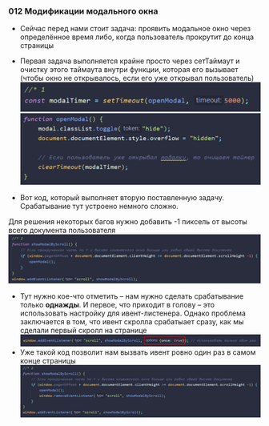 ### **012 Модификации модального окна**

- Сейчас перед нами стоит задача: проявить модальное окно через определённое время либо, когда пользователь прокрутит до конца страницы

- Первая задача выполняется крайне просто через сетТаймаут и очистку этого таймаута внутри функции, которая его вызывает (чтобы окно не открывалось, если его уже открывал пользователь)
![](_png/Pasted%20image%2020220909175623.png)
![](_png/Pasted%20image%2020220909175630.png)
- Вот код, который выполняет вторую поставленную задачу. Срабатывание тут устроено немного сложно.

Для решения некоторых багов нужно добавить -1 пиксель от высоты всего документа пользователя
![](_png/Pasted%20image%2020220909175653.png)
- Тут нужно кое-что отметить – нам нужно сделать срабатывание только **однажды**. И первое, что приходит в голову – это использовать настройку для ивент-листенера. Однако проблема заключается в том, что ивент скролла срабатыает сразу, как мы сделали первый скролл на странице
![](_png/Pasted%20image%2020220909175657.png)
- Уже такой код позволит нам вызвать ивент ровно один раз в самом конце страницы
![](_png/Pasted%20image%2020220909175700.png)